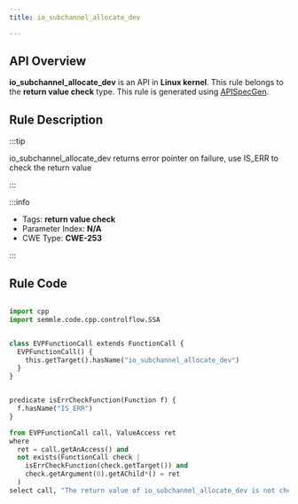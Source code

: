 ```yaml
---
title: io_subchannel_allocate_dev

---
```



## API Overview
**io_subchannel_allocate_dev** is an API in **Linux kernel**. This rule belongs to the **return value check** type. This rule is generated using [APISpecGen](../../tools/APISpecGen).
## Rule Description

:::tip

io_subchannel_allocate_dev returns error pointer on failure, use IS_ERR to check the return value

:::

:::info

- Tags: **return value check**
- Parameter Index: **N/A**
- CWE Type: **CWE-253**

:::

## Rule Code
```python

import cpp
import semmle.code.cpp.controlflow.SSA


class EVPFunctionCall extends FunctionCall {
  EVPFunctionCall() {
    this.getTarget().hasName("io_subchannel_allocate_dev")
  }
}


predicate isErrCheckFunction(Function f) {
  f.hasName("IS_ERR") 
}

from EVPFunctionCall call, ValueAccess ret
where
  ret = call.getAnAccess() and
  not exists(FunctionCall check |
    isErrCheckFunction(check.getTarget()) and
    check.getArgument(0).getAChild*() = ret
  )
select call, "The return value of io_subchannel_allocate_dev is not checked with IS_ERR."
    
```